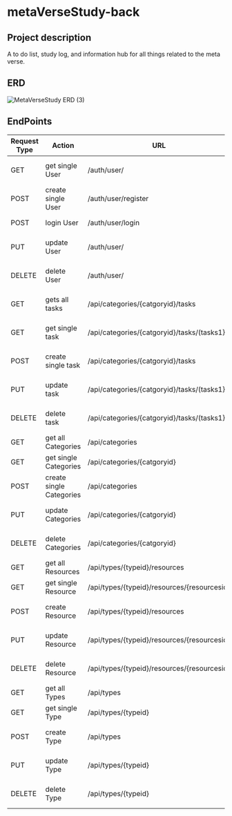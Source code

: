 # metaVerseStudy-back

## Project description

A to do list, study log, and information hub for all things related to the meta verse.

## ERD

![MetaVerseStudy ERD (3)](https://user-images.githubusercontent.com/72534273/151443953-da3bca20-06ba-4fca-b1b7-344c52cf65d6.png)

## EndPoints

Request Type    |Action    |URL    |Request Body    |Request Header    |Access
------------ |------------ | ------------- | ------------- | ------------- | -------------
|GET	|get single User	|/auth/user/	|None	|Authorization Bearer TOKEN	|PRIVATE
|POST	|create single User	|/auth/user/register	|User Details	|None	|PUBLIC
|POST	|login User	|/auth/user/login	|User login Info	|None	|PUBLIC
|PUT	|update User	|/auth/user/	|User Details	|Authorization Bearer TOKEN	|PRIVATE
|DELETE	|delete User	|/auth/user/	|None	|Authorization Bearer TOKEN	|PRIVATE
|GET	|gets all tasks	|/api/categories/{catgoryid}/tasks	|None	|Authorization Bearer TOKEN	|PRIVATE
|GET	|get single task	|/api/categories/{catgoryid}/tasks/(tasks1}	|None	|Authorization Bearer TOKEN	|PRIVATE
|POST	|create single task	|/api/categories/{catgoryid}/tasks	|Task info	|Authorization Bearer TOKEN	|PRIVATE
|PUT	|update task	|/api/categories/{catgoryid}/tasks/(tasks1}	|Task info	|Authorization Bearer TOKEN	|PRIVATE
|DELETE	|delete task	|/api/categories/{catgoryid}/tasks/(tasks1}	|None	|Authorization Bearer TOKEN	|PRIVATE
|GET	|get all Categories	|/api/categories	|None	|None	|PUBLIC
|GET	|get single Categories	|/api/categories/{catgoryid}	|None	|None	|PUBLIC
|POST	|create single Categories	|/api/categories	|Podcast info	|None	|ADMIN
|PUT	|update Categories	|/api/categories/{catgoryid}	|Podcast info	|Authorization Bearer TOKEN	|ADMIN
|DELETE	|delete Categories	|/api/categories/{catgoryid}	|None	|Authorization Bearer TOKEN	|ADMIN
|GET	|get all Resources	|/api/types/{typeid}/resources	|None	|None	|PUBLIC
|GET	|get single Resource	|/api/types/{typeid}/resources/{resourcesid}	|None	|None	|PUBLIC
|POST	|create  Resource	|/api/types/{typeid}/resources	|Resource info	|Authorization Bearer TOKEN	|ADMIN
|PUT	|update Resource	|/api/types/{typeid}/resources/{resourcesid}	|Resource info	|Authorization Bearer TOKEN	|ADMIN
|DELETE	|delete Resource	|/api/types/{typeid}/resources/{resourcesid}	|None	|Authorization Bearer TOKEN	|ADMIN
|GET	|get all Types	|/api/types	|None	|None	|PUBLIC
|GET	|get single Type	|/api/types/{typeid}	|None	|None	|PUBLIC
|POST	|create Type	|/api/types	|Type info	|Authorization Bearer TOKEN	|ADMIN
|PUT	|update Type	|/api/types/{typeid}	|Type info	|Authorization Bearer TOKEN	|ADMIN
|DELETE	|delete Type	|/api/types/{typeid}	|None	|Authorization Bearer TOKEN	|ADMIN

